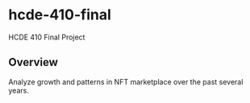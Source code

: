 # hcde-410-final
HCDE 410 Final Project

## Overview
Analyze growth and patterns in NFT marketplace over the past several years.
